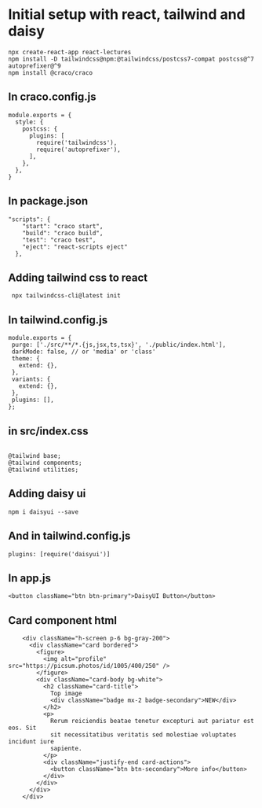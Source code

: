 # Initial setup with react, tailwind and daisy

```
npx create-react-app react-lectures
npm install -D tailwindcss@npm:@tailwindcss/postcss7-compat postcss@^7 autoprefixer@^9
npm install @craco/craco
```

## In craco.config.js

```
module.exports = {
  style: {
    postcss: {
      plugins: [
        require('tailwindcss'),
        require('autoprefixer'),
      ],
    },
  },
}
```

## In package.json

```
"scripts": {
    "start": "craco start",
    "build": "craco build",
    "test": "craco test",
    "eject": "react-scripts eject"
  },
```

## Adding tailwind css to react

```
 npx tailwindcss-cli@latest init
```

## In tailwind.config.js

```
module.exports = {
 purge: ['./src/**/*.{js,jsx,ts,tsx}', './public/index.html'],
 darkMode: false, // or 'media' or 'class'
 theme: {
   extend: {},
 },
 variants: {
   extend: {},
 },
 plugins: [],
};
```

## in src/index.css

```

@tailwind base;
@tailwind components;
@tailwind utilities;
```

## Adding daisy ui

`npm i daisyui --save`

## And in tailwind.config.js

`plugins: [require('daisyui')]`

## In app.js

`<button className="btn btn-primary">DaisyUI Button</button>`

## Card component html

```
    <div className="h-screen p-6 bg-gray-200">
      <div className="card bordered">
        <figure>
          <img alt="profile" src="https://picsum.photos/id/1005/400/250" />
        </figure>
        <div className="card-body bg-white">
          <h2 className="card-title">
            Top image
            <div className="badge mx-2 badge-secondary">NEW</div>
          </h2>
          <p>
            Rerum reiciendis beatae tenetur excepturi aut pariatur est eos. Sit
            sit necessitatibus veritatis sed molestiae voluptates incidunt iure
            sapiente.
          </p>
          <div className="justify-end card-actions">
            <button className="btn btn-secondary">More info</button>
          </div>
        </div>
      </div>
    </div>
```
